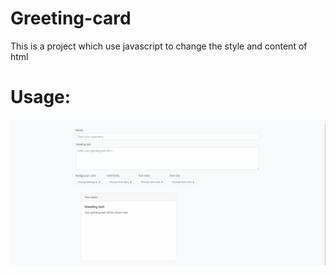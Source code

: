 # Greeting-card
This is a project which use javascript to change the style and content of html

# Usage:
![](javascriptApp.gif)
